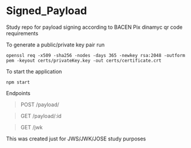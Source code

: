 # Signed_Payload
Study repo for payload signing according to BACEN Pix dinamyc qr code requirements

To generate a public/private key pair run

```
openssl req -x509 -sha256 -nodes -days 365 -newkey rsa:2048 -outform pem -keyout certs/privateKey.key -out certs/certificate.crt
```

To start the application

```
npm start
```

Endpoints 
> POST /payload/

> GET /payload/:id

> GET /jwk

This was created just for JWS/JWK/JOSE study purposes